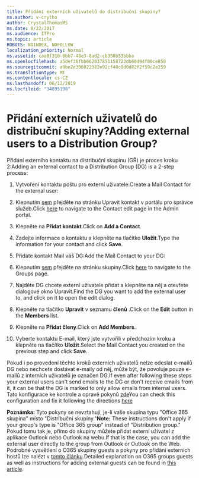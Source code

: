 ```yaml
---
title: Přidání externích uživatelů do distribuční skupiny?
ms.author: v-crytho
author: CrystalThomasMS
ms.date: 8/22/2017
ms.audience: ITPro
ms.topic: article
ROBOTS: NOINDEX, NOFOLLOW
localization_priority: Normal
ms.assetid: caa0f310-0bb7-48e3-8ad2-cb358b53bbba
ms.openlocfilehash: a5def36fbb662037851158722db60494f00ce850
ms.sourcegitcommit: a9be2e396022382e92cf40c0d0d82f2f59c2e259
ms.translationtype: MT
ms.contentlocale: cs-CZ
ms.lasthandoff: 06/12/2019
ms.locfileid: "34895198"
---
```

# <a name="adding-external-users-to-a-distribution-group"></a><span data-ttu-id="4d4e1-102">Přidání externích uživatelů do distribuční skupiny?</span><span class="sxs-lookup"><span data-stu-id="4d4e1-102">Adding external users to a Distribution Group?</span></span>

<span data-ttu-id="4d4e1-103">Přidání externího kontaktu na distribuční skupinu (GŘ) je proces kroku 2:</span><span class="sxs-lookup"><span data-stu-id="4d4e1-103">Adding an external contact to a Distribution Group (DG) is a 2-step process:</span></span>
  
1. <span data-ttu-id="4d4e1-104">Vytvoření kontaktu poštu pro externí uživatele:</span><span class="sxs-lookup"><span data-stu-id="4d4e1-104">Create a Mail Contact for the external user:</span></span>
    
1. <span data-ttu-id="4d4e1-105">Klepnutím [sem](https://admin.microsoft.com/adminportal/home#/Contact) přejděte na stránku Upravit kontakt v portálu pro správce služeb.</span><span class="sxs-lookup"><span data-stu-id="4d4e1-105">Click [here](https://admin.microsoft.com/adminportal/home#/Contact) to navigate to the Contact edit page in the Admin portal.</span></span> 
    
2. <span data-ttu-id="4d4e1-106">Klepněte na **Přidat kontakt**.</span><span class="sxs-lookup"><span data-stu-id="4d4e1-106">Click on **Add a Contact**.</span></span>
    
3. <span data-ttu-id="4d4e1-107">Zadejte informace o kontaktu a klepněte na tlačítko **Uložit**.</span><span class="sxs-lookup"><span data-stu-id="4d4e1-107">Type the information for your contact and click **Save**.</span></span>
    
2. <span data-ttu-id="4d4e1-108">Přidáte kontakt Mail váš DG:</span><span class="sxs-lookup"><span data-stu-id="4d4e1-108">Add the Mail Contact to your DG:</span></span>
    
1. <span data-ttu-id="4d4e1-109">Klepnutím [sem](https://admin.microsoft.com/adminportal/home#/groups) přejděte na stránku skupiny.</span><span class="sxs-lookup"><span data-stu-id="4d4e1-109">Click [here](https://admin.microsoft.com/adminportal/home#/groups) to navigate to the Groups page.</span></span> 
    
2. <span data-ttu-id="4d4e1-110">Najděte DG chcete externí uživatele přidat a klepněte na něj a otevřete dialogové okno Upravit.</span><span class="sxs-lookup"><span data-stu-id="4d4e1-110">Find the DG you want to add the external user to, and click on it to open the edit dialog.</span></span>
    
3. <span data-ttu-id="4d4e1-111">Klepněte na tlačítko **Upravit** v seznamu **členů** .</span><span class="sxs-lookup"><span data-stu-id="4d4e1-111">Click on the **Edit** button in the **Members** list.</span></span> 
    
4. <span data-ttu-id="4d4e1-112">Klepněte na **Přidat členy**.</span><span class="sxs-lookup"><span data-stu-id="4d4e1-112">Click on **Add Members**.</span></span>
    
5. <span data-ttu-id="4d4e1-113">Vyberte kontaktu E-mail, který jste vytvořili v předchozím kroku a klepněte na tlačítko **Uložit**.</span><span class="sxs-lookup"><span data-stu-id="4d4e1-113">Select the Mail Contact you created on the previous step and click **Save**.</span></span>
    
<span data-ttu-id="4d4e1-114">Pokud i po provedení těchto kroků externích uživatelů nelze odeslat e-mailů DG nebo nechcete dostávat e-maily od něj, může být, že povoluje pouze e-mailů z interních uživatelů je označen DG.</span><span class="sxs-lookup"><span data-stu-id="4d4e1-114">If even after following these steps your external users can't send emails to the DG or don't receive emails from it, it can be that the DG is marked to only allow emails from internal users.</span></span> <span data-ttu-id="4d4e1-115">Tato konfigurace ke kontrole a opravě pokynů [zde](https://support.office.com/article/Fix-email-delivery-issues-for-error-code-5-7-133-in-Office-365-991abc19-7756-438f-abcb-39f69b80f284.aspx)</span><span class="sxs-lookup"><span data-stu-id="4d4e1-115">You can check this configuration and fix it following the directions [here](https://support.office.com/article/Fix-email-delivery-issues-for-error-code-5-7-133-in-Office-365-991abc19-7756-438f-abcb-39f69b80f284.aspx)</span></span>
  
 <span data-ttu-id="4d4e1-116">**Poznámka:** Tyto pokyny se nevztahují, je-li vaše skupina typu "Office 365 skupina" místo "Distribuční skupiny."</span><span class="sxs-lookup"><span data-stu-id="4d4e1-116">**Note:** These instructions don't apply if your group's type is "Office 365 group" instead of "Distribution group."</span></span> <span data-ttu-id="4d4e1-117">Pokud tomu tak je, přímo do skupiny můžete přidat externí uživatel z aplikace Outlook nebo Outlook na webu.</span><span class="sxs-lookup"><span data-stu-id="4d4e1-117">If that is the case, you can add the external user directly to the group from Outlook or Outlook on the Web.</span></span> <span data-ttu-id="4d4e1-118">Podrobné vysvětlení o O365 skupiny guests a pokyny pro přidání externích hostů lze nalézt v [tomto článku](https://support.office.com/article/Guest-access-in-Office-365-Groups-bfc7a840-868f-4fd6-a390-f347bf51aff6.aspx).</span><span class="sxs-lookup"><span data-stu-id="4d4e1-118">Detailed explanation on O365 groups guests as well as instructions for adding external guests can be found in [this article](https://support.office.com/article/Guest-access-in-Office-365-Groups-bfc7a840-868f-4fd6-a390-f347bf51aff6.aspx).</span></span>
  